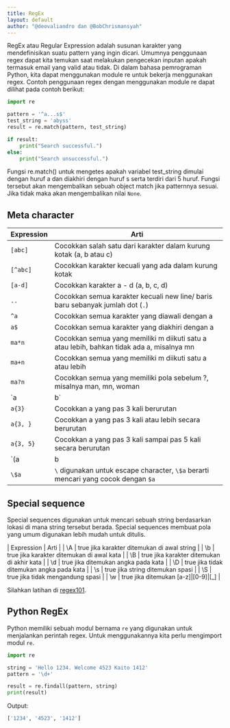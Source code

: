```yaml
---
title: RegEx
layout: default
author: "@deovaliandro dan @BobChrismansyah"
---
```


RegEx atau Regular Expression adalah susunan karakter yang mendefinisikan suatu
pattern yang ingin dicari. Umumnya penggunaan regex dapat kita temukan saat
melakukan pengecekan inputan apakah termasuk email yang valid atau tidak. Di
dalam bahasa pemrograman Python, kita dapat menggunakan module re untuk bekerja
menggunakan regex. Contoh penggunaan regex dengan menggunakan module re dapat
dilihat pada contoh berikut:

```python
import re

pattern = '^a...s$'
test_string = 'abyss'
result = re.match(pattern, test_string)

if result:
    print("Search successful.")
else:
    print("Search unsuccessful.")
```

Fungsi re.match() untuk mengetes apakah variabel test_string dimulai dengan
huruf a dan diakhiri dengan huruf s serta terdiri dari 5 huruf. Fungsi tersebut
akan mengembalikan sebuah object match jika patternnya sesuai. Jika tidak maka
akan mengembalikan nilai `None`.

## Meta character

| Expression | Arti |
| ---------- | ---- |
| `[abc]` | Cocokkan salah satu dari karakter dalam kurung kotak (a, b atau c) |
| `[^abc]` | Cocokkan karakter kecuali yang ada dalam kurung kotak |
| `[a-d]` | Cocokkan karakter a - d (a, b, c, d) |
| `..` | Cocokkan semua karakter kecuali new line/ baris baru sebanyak jumlah dot (`.`) |
| `^a` | Cocokkan semua karakter yang diawali dengan a |
| `a$` | Cocokkan semua karakter yang diakhiri dengan a |
| `ma*n` | Cocokkan semua yang memiliki m diikuti satu a atau lebih, bahkan tidak ada a, misalnya mn |
| `ma+n` | Cocokkan semua yang memiliki m diikuti satu a atau lebih |
| `ma?n` | Cocokkan semua yang memiliki pola sebelum ?, misalnya man, mn, woman |
| `a|b` | Cocokkkan a atau b |
| `a{3}` | Cocokkan a yang pas 3 kali berurutan |
| `a{3, }` | Cocokkan a yang pas 3 kali atau lebih secara berurutan |
| `a{3, 5}` | Cocokkan a yang pas 3 kali sampai pas 5 kali secara berurutan |
| `(a|b|c)d` | Cocokkan semua yang memiliki a atau b atau c kemudian diikuti d |
| `\$a` | `\` digunakan untuk escape character, `\$a` berarti mencari yang cocok dengan `$a` |

## Special sequence

Special sequences digunakan untuk mencari sebuah string berdasarkan lokasi di mana
string tersebut berada. Special sequences membuat pola yang umum digunakan lebih
mudah untuk ditulis.

| Expression | Arti |
| \A | true jika karakter ditemukan di awal string |
| \b | true jika karakter ditemukan di awal kata |
| \B | true jika karakter ditemukan di akhir kata |
| \d | true jika ditemukan angka pada kata |
| \D | true jika tidak ditemukan angka pada kata |
| \s | true jika string ditemukan spasi |
| \S | true jika tidak mengandung spasi |
| \w | true jika ditemukan [a-z]|[0-9]|[_] |

Silahkan latihan di [regex101](https://regex101.com/).

## Python RegEx

Python memiliki sebuah modul bernama `re` yang digunakan untuk menjalankan perintah
regex. Untuk menggunakannya kita perlu mengimport modul `re`.

```python
import re

string = 'Hello 1234. Welcome 4523 Kaito 1412'
pattern = '\d+'

result = re.findall(pattern, string)
print(result)
```

Output:

```bash
['1234', '4523', '1412']
```
